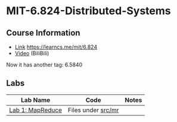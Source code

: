 # MIT-6.824-Distributed-Systems

## Course Information

* [Link](http://nil.csail.mit.edu/6.824/2021/schedule.html)
https://learncs.me/mit/6.824
* [Video](https://www.bilibili.com/video/BV1e5411E7RM?from=search&seid=5780729829208674839&spm_id_from=333.337.0.0) (BiliBili)

Now it has another tag: 6.5840

## Labs

| Lab Name                                                     | Code | Notes |
| ------------------------------------------------------------ | ---- | ----- |
| [Lab 1: MapReduce](http://nil.csail.mit.edu/6.824/2021/labs/lab-mr.html) |   Files under [src/mr](https://github.com/zyq2652192993zyq/MIT-6.824-Distributed-Systems/tree/main/lab-code/6.5840/src/mr)   |       |

